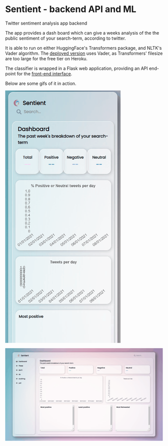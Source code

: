 # Sentient - backend API and ML
Twitter sentiment analysis app backend

The app provides a dash board which can give a weeks analysis of the the public sentiment of your search-term, according to twitter.

It is able to run on either HuggingFace's Transformers package, and NLTK's Vader algorithm. The [deployed version](https://justingodden.github.io/twitter-sentiment-frontend/) uses Vader, as Transformers' filesize are too large for the free tier on Heroku.

The classifier is wrapped in a Flask web application, providing an API end-point for the [front-end interface](https://github.com/justingodden/twitter-sentiment-frontend).

Below are some gifs of it in action.

![GitHub Logo](/github_images/mobile.gif)

![GitHub Logo](/github_images/1080p.gif)
